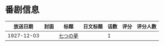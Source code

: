 # 番剧信息

|放送日期|封面|标题|日文标题|话数|评分|评分人数|
|---|---|---|---|---|---|---|
|1927-12-03||[七つの夢](https://bangumi.tv/subject/259006)||1|||
